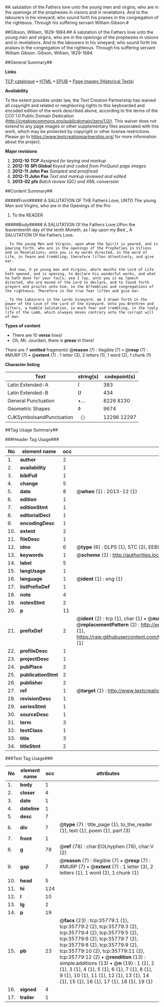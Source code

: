 #A salutation of the Fathers love unto the young men and virgins, who are in the openings of the prophesies in visions and in revelations. And to the labourers in his vineyard; who sound forth his praises in the congregation of the righteous. Through his suffering servant William Gibson.#

##Gibson, William, 1629-1684.##
A salutation of the Fathers love unto the young men and virgins, who are in the openings of the prophesies in visions and in revelations. And to the labourers in his vineyard; who sound forth his praises in the congregation of the righteous. Through his suffering servant William Gibson.
Gibson, William, 1629-1684.

##General Summary##

**Links**

[TCP catalogue](http://www.ota.ox.ac.uk/tcp/)  • 
[HTML](http://tei.it.ox.ac.uk/tcp/Texts-HTML/free/A42/A42716.html)  • 
[EPUB](http://tei.it.ox.ac.uk/tcp/Texts-EPUB/free/A42/A42716.epub) • 
[Page images (Historical Texts)](https://historicaltexts.jisc.ac.uk/eebo-99831316e)

**Availability**

To the extent possible under law, the Text Creation Partnership has waived all copyright and related or neighboring rights to this keyboarded and encoded edition of the work described above, according to the terms of the CC0 1.0 Public Domain Dedication (http://creativecommons.org/publicdomain/zero/1.0/). This waiver does not extend to any page images or other supplementary files associated with this work, which may be protected by copyright or other license restrictions. Please go to https://www.textcreationpartnership.org/ for more information about the project.

**Major revisions**

1. __2012-10__ __TCP__ *Assigned for keying and markup*
1. __2012-10__ __SPi Global__ *Keyed and coded from ProQuest page images*
1. __2012-11__ __John Pas__ *Sampled and proofread*
1. __2012-11__ __John Pas__ *Text and markup reviewed and edited*
1. __2013-02__ __pfs__ *Batch review (QC) and XML conversion*

##Content Summary##

#####Front#####
A SALUTATION OF THE Fathers Love, UNTO The young Men and Virgins, who are in the Openings of the Pro
1. To the READER

#####Body#####
A SALUTATION Of the Fathers Love.UPon the ſeaventeenth day of the tenth Moneth, as I lay upon my Bed
    _ A SALUTATION Of the Fathers Love.

    _ To the young Men and Virgins, upon whom the Spirit is powred, and is powring forth, who are in the openings of the Propheſies in Viſions and in Revelations; unto you is my words directed, in the word of Life, in feare and trembling; therefore liſten attentively, and give ear.

    _ And now, O ye young men and Virgins, whoſe mouths the Lord of Life hath opened, and is opening, to declare his wonderful works, and what he hath done for your ſouls; yea I ſay, unto you is my ſpeech directed, who are moved of the Lord to declare, and to ſound forth prayers and praiſes unto him, in the Aſſemblies and congregations of the righteous: Therefore in the true fear liſten and give ear.

    _ To the Labourers in the Lords Vineyard, am I drawn forth in the power of the Love of the Lord of the Vineyard. Ʋnto you Brethren and Siſters, a humble Salutation, in much fear and trembling, in the lowly life of the Lamb, which alwayes moves contrary unto the corrupt will of man.

**Types of content**

  * There are 10 **verse** lines!
  * Oh, Mr. Jourdain, there is **prose** in there!

There are 7 **omitted** fragments! 
 @__reason__ (7) : illegible (7)  •  @__resp__ (7) : #MURP (7)  •  @__extent__ (7) : 1 letter (3), 2 letters (1), 1 word (2), 1 chunk (1)

**Character listing**


|Text|string(s)|codepoint(s)|
|---|---|---|
|Latin Extended-A|ſ|383|
|Latin Extended-B|Ʋ|434|
|General Punctuation|•…|8226 8230|
|Geometric Shapes|◊|9674|
|CJKSymbolsandPunctuation|〈〉|12296 12297|

##Tag Usage Summary##

###Header Tag Usage###

|No|element name|occ|attributes|
|---|---|---|---|
|1.|__author__|2||
|2.|__availability__|1||
|3.|__biblFull__|1||
|4.|__change__|5||
|5.|__date__|8| @__when__ (1) : 2013-12 (1)|
|6.|__edition__|1||
|7.|__editionStmt__|1||
|8.|__editorialDecl__|1||
|9.|__encodingDesc__|1||
|10.|__extent__|2||
|11.|__fileDesc__|1||
|12.|__idno__|6| @__type__ (6) : DLPS (1), STC (2), EEBO-CITATION (1), PROQUEST (1), VID (1)|
|13.|__keywords__|1| @__scheme__ (1) : http://authorities.loc.gov/ (1)|
|14.|__label__|5||
|15.|__langUsage__|1||
|16.|__language__|1| @__ident__ (1) : eng (1)|
|17.|__listPrefixDef__|1||
|18.|__note__|4||
|19.|__notesStmt__|2||
|20.|__p__|11||
|21.|__prefixDef__|2| @__ident__ (2) : tcp (1), char (1)  •  @__matchPattern__ (2) : ([0-9\-]+):([0-9IVX]+) (1), (.+) (1)  •  @__replacementPattern__ (2) : http://eebo.chadwyck.com/downloadtiff?vid=$1&page=$2 (1), https://raw.githubusercontent.com/textcreationpartnership/Texts/master/tcpchars.xml#$1 (1)|
|22.|__profileDesc__|1||
|23.|__projectDesc__|1||
|24.|__pubPlace__|2||
|25.|__publicationStmt__|2||
|26.|__publisher__|2||
|27.|__ref__|1| @__target__ (1) : http://www.textcreationpartnership.org/docs/. (1)|
|28.|__revisionDesc__|1||
|29.|__seriesStmt__|1||
|30.|__sourceDesc__|1||
|31.|__term__|3||
|32.|__textClass__|1||
|33.|__title__|3||
|34.|__titleStmt__|2||


###Text Tag Usage###

|No|element name|occ|attributes|
|---|---|---|---|
|1.|__body__|1||
|2.|__closer__|4||
|3.|__date__|1||
|4.|__dateline__|1||
|5.|__desc__|7||
|6.|__div__|7| @__type__ (7) : title_page (1), to_the_reader (1), text (1), poem (1), part (3)|
|7.|__front__|1||
|8.|__g__|78| @__ref__ (78) : char:EOLhyphen (76), char:V (2)|
|9.|__gap__|7| @__reason__ (7) : illegible (7)  •  @__resp__ (7) : #MURP (7)  •  @__extent__ (7) : 1 letter (3), 2 letters (1), 1 word (2), 1 chunk (1)|
|10.|__head__|5||
|11.|__hi__|124||
|12.|__l__|10||
|13.|__lg__|2||
|14.|__p__|19||
|15.|__pb__|23| @__facs__ (23) : tcp:35779:1 (1), tcp:35779:2 (2), tcp:35779:3 (2), tcp:35779:4 (2), tcp:35779:5 (2), tcp:35779:6 (2), tcp:35779:7 (2), tcp:35779:8 (2), tcp:35779:9 (2), tcp:35779:10 (2), tcp:35779:11 (2), tcp:35779:12 (2)  •  @__rendition__ (13) : simple:additions (13)  •  @__n__ (19) : 1 (1), 2 (1), 3 (1), 4 (1), 5 (1), 6 (1), 7 (1), 8 (1), 9 (1), 10 (1), 11 (1), 12 (1), 13 (1), 14 (1), 15 (1), 16 (1), 17 (1), 18 (1), 19 (1)|
|16.|__signed__|4||
|17.|__trailer__|1||

